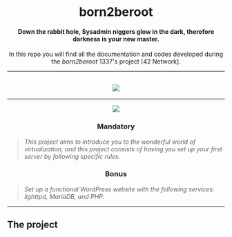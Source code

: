 
<h1 align=center>
	<b>born2beroot</b>
</h1>

<h4 align=center>
	Down the rabbit hole, Sysadmin niggers glow in the dark, therefore darkness is your new master.	
</h4>

<p align=center>
	In this repo you will find all the documentation and codes developed during the <i>born2beroot</i> 1337's project [42 Network].
</p>

---

<div align=center>
<h2>
<img src= alt=ablaamim's 42Project Badge/>
</div>

---


<div align=center>
<img src= alt=ablaamim's 42Project/>
</div>

<h3 align=center>
Mandatory
</h3>

> <i>This project aims to introduce you to the wonderful world of virtualization, and this project consists of having you set up your first server by following specific rules.</i>

<p align=center>

</p>


<h3 align=center>
Bonus
</h3>

> <i>Set up a functional WordPress website with the following services: lighttpd, MariaDB, and PHP.</i>
<p align=center>

</p>

---

## The project
